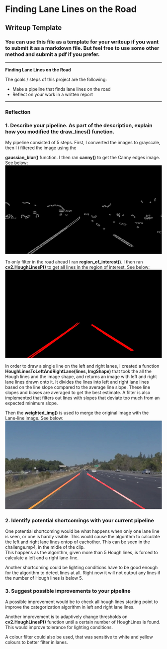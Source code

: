 # **Finding Lane Lines on the Road** 

## Writeup Template

### You can use this file as a template for your writeup if you want to submit it as a markdown file. But feel free to use some other method and submit a pdf if you prefer.

---

**Finding Lane Lines on the Road**

The goals / steps of this project are the following:
* Make a pipeline that finds lane lines on the road
* Reflect on your work in a written report


[//]: # (Image References)

[image1]: ./test_images/OutputImage1.jpg "canny image"
[image2]: ./test_images/OutputImage2.jpg "Houghline image"
[image3]: ./test_images/OutputImage3.jpg "Final image"

---

### Reflection

### 1. Describe your pipeline. As part of the description, explain how you modified the draw_lines() function.

My pipeline consisted of 5 steps. First, I converted the images to grayscale, then I i filtered the image using the

**gaussian_blur()** function. I then ran **canny()** to get the Canny edges image. See below:
![alt text][image1]

To only filter in the road ahead I ran **region_of_interest()**. I then ran **cv2.HoughLinesP()** to get all lines in the region of interest. 
See below: ![alt text][image2]

In order to draw a single line on the left and right lanes, I created a function **HoughLinesToLeftAndRightLane(lines, ImgShape)** that took the all the Hough lines and the image shape, and returns an image with left and right lane lines drawn onto it.
It divides the lines into left and right lane lines based on the line slope compared to the average line slope. These line slopes and biases are averaged to get the best estimate.
A filter is also implemented that filters out lines with slopes that deviate too much from an expected minimum slope. 

Then the **weighted_img()** is used to merge the original image with the Lane-line image.
See below: ![alt text][image3]


### 2. Identify potential shortcomings with your current pipeline


One potential shortcoming would be what happens when only one lane line is seen, or one is hardly visible. This would
cause the algorithm to calculate the left and right lane lines ontop of eachother. This can be seen in the challenge.mp4, in the midle of the clip.   
This happens as the algorithm, given more than 5 Hough lines, is forced to calculate a left and a right lane-line. 

Another shortcoming could be lighting conditions have to be good enough for the algorithm to detect lines at all. Right now it will not
output any lines if the number of Hough lines is below 5.



### 3. Suggest possible improvements to your pipeline

A possible improvement would be to check all hough lines starting point to improve the categorization algorithm in left and right lane lines.

Another improvement is to adaptively change thresholds on **cv2.HoughLinesP()** function until a certain number of HoughLines is found. This would improve tolerance for lighting conditions.  

A colour filter could also be used, that was sensitive to white and yellow colours to better filter in lanes.

